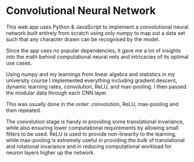 # Convolutional Neural Network

This web app uses Python & JavaScript to implement a convolutional neural network built entirely from scratch using only numpy to map out a data set such that any character drawn can be recognised by the model.

Since the app uses no popular dependencies, it gave me a lot of insights into the math behind computational neural nets and intricacies of its optimal use cases.

Using numpy and my learnings from linear algebra and statistics in my university course I implemented everything including gradient descent, dynamic learning rates, convolution, ReLU, and max-pooling. I then passed the modular data through each CNN layer.

This was usually done in the order: convolution, ReLU, max-pooling and then repeated.

The convolution stage is handy in providing some translational invariance, while also ensuring lower computational requirements by allowing small filters to be used. ReLU is used to provide non-linearity to the learning, while max-pooling is extremely useful in providing the bulk of translational and rotational invariance and in reducing computational workload for neuron layers higher up the network.
